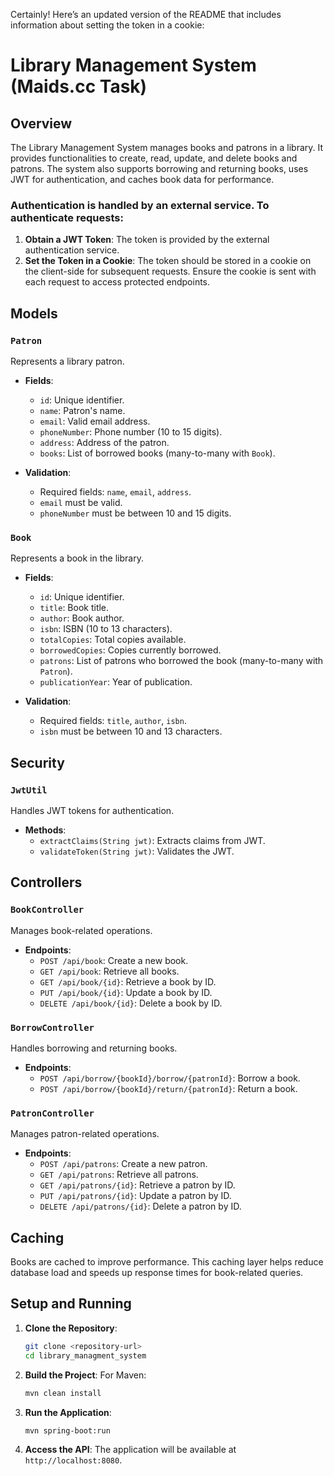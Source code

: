 Certainly! Here’s an updated version of the README that includes information about setting the token in a cookie:

# Library Management System (Maids.cc Task)

## Overview

The Library Management System manages books and patrons in a library. It provides functionalities to create, read, update, and delete books and patrons. The system also supports borrowing and returning books, uses JWT for authentication, and caches book data for performance.


### Authentication is handled by an external service. To authenticate requests:

1. **Obtain a JWT Token**: The token is provided by the external authentication service.
2. **Set the Token in a Cookie**: The token should be stored in a cookie on the client-side for subsequent requests. Ensure the cookie is sent with each request to access protected endpoints.


## Models

### `Patron`

Represents a library patron.

- **Fields**:
  - `id`: Unique identifier.
  - `name`: Patron's name.
  - `email`: Valid email address.
  - `phoneNumber`: Phone number (10 to 15 digits).
  - `address`: Address of the patron.
  - `books`: List of borrowed books (many-to-many with `Book`).

- **Validation**:
  - Required fields: `name`, `email`, `address`.
  - `email` must be valid.
  - `phoneNumber` must be between 10 and 15 digits.

### `Book`

Represents a book in the library.

- **Fields**:
  - `id`: Unique identifier.
  - `title`: Book title.
  - `author`: Book author.
  - `isbn`: ISBN (10 to 13 characters).
  - `totalCopies`: Total copies available.
  - `borrowedCopies`: Copies currently borrowed.
  - `patrons`: List of patrons who borrowed the book (many-to-many with `Patron`).
  - `publicationYear`: Year of publication.

- **Validation**:
  - Required fields: `title`, `author`, `isbn`.
  - `isbn` must be between 10 and 13 characters.

## Security

### `JwtUtil`

Handles JWT tokens for authentication.

- **Methods**:
  - `extractClaims(String jwt)`: Extracts claims from JWT.
  - `validateToken(String jwt)`: Validates the JWT.

## Controllers

### `BookController`

Manages book-related operations.

- **Endpoints**:
  - `POST /api/book`: Create a new book.
  - `GET /api/book`: Retrieve all books.
  - `GET /api/book/{id}`: Retrieve a book by ID.
  - `PUT /api/book/{id}`: Update a book by ID.
  - `DELETE /api/book/{id}`: Delete a book by ID.

### `BorrowController`

Handles borrowing and returning books.

- **Endpoints**:
  - `POST /api/borrow/{bookId}/borrow/{patronId}`: Borrow a book.
  - `POST /api/borrow/{bookId}/return/{patronId}`: Return a book.

### `PatronController`

Manages patron-related operations.

- **Endpoints**:
  - `POST /api/patrons`: Create a new patron.
  - `GET /api/patrons`: Retrieve all patrons.
  - `GET /api/patrons/{id}`: Retrieve a patron by ID.
  - `PUT /api/patrons/{id}`: Update a patron by ID.
  - `DELETE /api/patrons/{id}`: Delete a patron by ID.

## Caching

Books are cached to improve performance. This caching layer helps reduce database load and speeds up response times for book-related queries.


## Setup and Running

1. **Clone the Repository**:
   ```bash
   git clone <repository-url>
   cd library_managment_system
   ```

2. **Build the Project**:
   For Maven:
   ```bash
   mvn clean install
   ```

3. **Run the Application**:
   ```bash
   mvn spring-boot:run
   ```

4. **Access the API**:
   The application will be available at `http://localhost:8080`.


